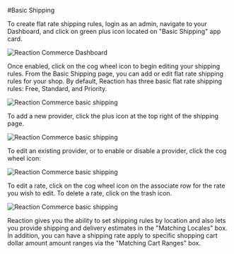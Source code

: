 #Basic Shipping

To create flat rate shipping rules, login as an admin, navigate to your Dashboard, and click on green plus icon located on "Basic Shipping" app card. 

![](http://raw.github.com/ongoworks/reaction/master/docs/assets/guide-dashboard-shipping-arrow.png "Reaction Commerce Dashboard")

Once enabled, click on the cog wheel icon to begin editing your shipping rules. From the Basic Shipping page, you can add or edit flat rate shipping rules for your shop. By default, Reaction has three basic flat rate shipping rules: Free, Standard, and Priority. 

![](http://raw.github.com/ongoworks/reaction/master/docs/assets/guide-basic-shipping.png "Reaction Commerce basic shipping")

To add a new provider, click the plus icon at the top right of the shipping page.

![](http://raw.github.com/ongoworks/reaction/master/docs/assets/guide-shipping-add-provider.png "Reaction Commerce basic shipping")

To edit an existing provider, or to enable or disable a provider, click the cog wheel icon:

![](http://raw.github.com/ongoworks/reaction/master/docs/assets/guide-shipping-update-provider.png "Reaction Commerce basic shipping")

To edit a rate, click on the cog wheel icon on the associate row for the rate you wish to edit. To delete a rate, click on the trash icon. 

![](http://raw.github.com/ongoworks/reaction/master/docs/assets/guide-shipping-edit-rate.png "Reaction Commerce basic shipping")

Reaction gives you the ability to set shipping rules by location and also lets you provide shipping and delivery estimates in the "Matching Locales" box. In addition, you can have a shipping rate apply to specific shopping cart dollar amount amount ranges via the "Matching Cart Ranges" box.


